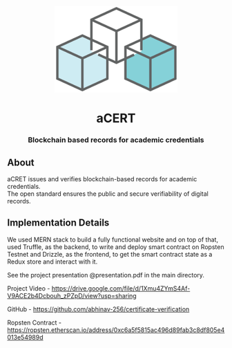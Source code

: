 <p align="center">
  <img height=200px src="./client/src/images/logo.png" >         
</p>

<h1 align="center"> aCERT </h1>
<h3 align="center"> Blockchain based records for academic credentials <h3>

<!-- <div align="center">
  
 
  [![made-with-react](https://img.shields.io/badge/React-2.1.5-brightgreen.svg?style=for-the-badge)](https://github.com/facebook/create-react-app)
   [![](https://img.shields.io/badge/-Ethereum-lightgrey.svg?style=for-the-badge)](https://www.ethereum.org/)
    ![](https://img.shields.io/badge/Smart%20-Contract-lightgrey.svg?style=for-the-badge)
 ![](https://img.shields.io/github/forks/nikhildsahu/E-Certify.svg?style=for-the-badge) 
  ![](https://img.shields.io/github/stars/nikhildsahu/E-Certify.svg?style=for-the-badge) 
  ![](https://img.shields.io/github/license/nikhildsahu/E-Certify.svg?style=for-the-badge)
  
 </div> -->
  

## About
aCRET issues and verifies blockchain-based records for academic credentials. <br/> The open standard ensures the public and secure  verifiability of digital records.
  
## Implementation Details
We used MERN stack to build a fully functional website and on top of that, used Truffle, as the backend, to write and deploy smart contract on Ropsten Testnet and Drizzle, as the frontend, to get the smart contract state as a Redux store and interact with it. 
  
See the project presentation @presentation.pdf in the main directory.
  
Project Video - https://drive.google.com/file/d/1Xmu4ZYmS4Af-V9ACE2b4Dcbouh_zPZpD/view?usp=sharing 
  
GitHub - https://github.com/abhinav-256/certificate-verification 
  
Ropsten Contract - https://ropsten.etherscan.io/address/0xc6a5f5815ac496d89fab3c8df805e4013e54989d 
  
  

